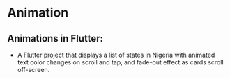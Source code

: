 # Animation
## Animations in Flutter:

- A Flutter project that displays a list of states in Nigeria with animated text color changes on scroll and tap, and fade-out effect as cards scroll off-screen.